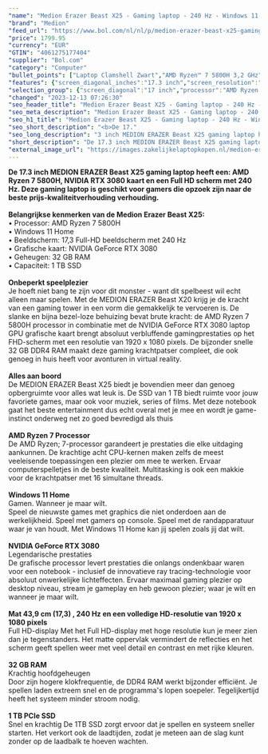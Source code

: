 ```yaml
---
"name": "Medion Erazer Beast X25 - Gaming laptop - 240 Hz - Windows 11 Home - 17.3 inch"
"brand": "Medion"
"feed_url": "https://www.bol.com/nl/nl/p/medion-erazer-beast-x25-gaming-laptop-240-hz-windows-11-home-17-3-inch/9300000076405332"
"price": 1799.95
"currency": "EUR"
"GTIN": "4061275177404"
"supplier": "Bol.com"
"category": "Computer"
"bullet_points": ["Laptop Clamshell Zwart","AMD Ryzen™ 7 5800H 3,2 GHz","43,9 cm (17.3\") Full HD 1920 x 1080 Pixels IPS LED backlight Mat 16:9","32 GB DDR4-SDRAM 3200 MHz","1 TB SSD","NVIDIA GeForce RTX 3080 16 GB AMD Radeon Graphics","Wi-Fi 6E (802.11ax) Bluetooth","Windows 11 Home 64-bit"]
"features": {"screen_diagonal_inches":"17.3 inch","screen_resolution":"1920 x 1080 Pixels","processor_family":"AMD Ryzen™ 7","memory_size":"32 GB","memory_type":"DDR4-SDRAM","total_storage_space":"1 TB","graphics_card":"NVIDIA GeForce RTX 3080","graphics_memory_size":"16 GB","operating_system":"Windows","width":"395 mm","depth":"262 mm","height":"23 mm","weight":"2,3 kg","purpose_laptop":"Gaming"}
"selection_group": {"screen_diagonal":"17 inch","processor":"AMD Ryzen 7","changed_price_past_3_days":false,"product_family":"ERAZER"}
"changed": "2023-12-13 07:26:30"
"seo_header_title": "Medion Erazer Beast X25 - Gaming laptop - 240 Hz - Windows 11 Home - 17.3 inch"
"seo_meta_description": "Medion Erazer Beast X25 - Gaming laptop - 240 Hz - Windows 11 Home - 17.3 inch"
"seo_h1_title": "Medion Erazer Beast X25 - Gaming laptop - 240 Hz - Windows 11 Home - 17.3 inch"
"seo_short_description": "<b>De 17."
"seo_long_description": "3 inch MEDION ERAZER Beast X25 gaming laptop heeft een: AMD Ryzen 7 5800H, NVIDIA RTX 3080 kaart en een Full HD scherm met 240 Hz. Deze gaming laptop is geschikt voor gamers die opzoek zijn naar de beste prijs-kwaliteitverhouding verhouding. </b> <br /> <br /> <b>Belangrijkse kenmerken van de Medion Erazer Beast X25: </b> <br />• Processor: AMD Ryzen 7 5800H <br />• Windows 11 Home <br />• Beeldscherm: 17,3 Full-HD beeldscherm met 240 Hz <br />• Grafische kaart: NVIDIA GeForce RTX 3080 <br />• Geheugen: 32 GB RAM <br />• Capaciteit: 1 TB SSD <br /> <br /> <b> Onbeperkt speelplezier</b> <br />Je hoeft niet bang te zijn voor dit monster - want dit spelbeest wil echt alleen maar spelen. Met de MEDION ERAZER Beast X20 krijg je de kracht van een gaming tower in een vorm die gemakkelijk te vervoeren is. De slanke en bijna bezel-loze behuizing bevat brute kracht: de AMD Ryzen 7 5800H processor in combinatie met de NVIDIA GeForce RTX 3080 laptop GPU grafische kaart brengt absoluut verbluffende gamingprestaties op het FHD-scherm met een resolutie van 1920 x 1080 pixels. De bijzonder snelle 32 GB DDR4 RAM maakt deze gaming krachtpatser compleet, die ook genoeg in huis heeft voor avonturen in virtual reality. <br /> <br /> <b>Alles aan boord</b> <br />De MEDION ERAZER Beast X25 biedt je bovendien meer dan genoeg opbergruimte voor alles wat leuk is. De SSD van 1 TB biedt ruimte voor jouw favoriete games, maar ook voor muziek, series of films. Met deze notebook gaat het beste entertainment dus echt overal met je mee en wordt je game-instinct onderweg net zo goed bevredigd als thuis <br /> <br /> <b> AMD Ryzen 7 Processor </b> <br />De AMD Ryzen; 7-processor garandeert je prestaties die elke uitdaging aankunnen. De krachtige acht CPU-kernen maken zelfs de meest veeleisende toepassingen een plezier om mee te werken. Ervaar computerspelletjes in de beste kwaliteit. Multitasking is ook een makkie voor de krachtpatser met 16 simultane threads. <br /> <br /> <b> Windows 11 Home </b> <br />Gamen. Wanneer je maar wilt. <br />Speel de nieuwste games met graphics die niet onderdoen aan de werkelijkheid. Speel met gamers op console. Speel met de randapparatuur waar je van houdt. Met Windows 11 Home kan jij spelen zoals jij dat wilt. <br /> <br /> <b> NVIDIA GeForce RTX 3080 </b> <br />Legendarische prestaties <br />De grafische processor levert prestaties die onlangs ondenkbaar waren voor een notebook - inclusief de innovatieve ray tracing-technologie voor absoluut onwerkelijke lichteffecten. Ervaar maximaal gaming plezier op desktop niveau, stream je gameplay en heb gewoon plezier; waar je wilt en wanneer je maar wilt. <br /> <br /> <b> Mat 43,9 cm (17,3) , 240 Hz en een volledige HD-resolutie van 1920 x 1080 pixels </b> <br />Full HD-display Met het Full HD-display met hoge resolutie kun je meer zien dan je tegenstanders. Het matte oppervlak vermindert de reflecties en het scherm geeft spellen weer met veel detail en contrast en met rijke kleuren. <br /> <br /> <b> 32 GB RAM </b> <br />Krachtig hoofdgeheugen <br />Door zijn hogere klokfrequentie, de DDR4 RAM werkt bijzonder efficiënt. Je spellen laden extreem snel en de programma's lopen soepeler. Tegelijkertijd heeft het systeem minder stroom nodig. <br /> <br /> <b> 1 TB PCIe SSD </b> <br />Snel en krachtig De 1TB SSD zorgt ervoor dat je spellen en systeem sneller starten. Het verkort ook de laadtijden, zodat je meteen aan de slag kunt zonder op de laadbalk te hoeven wachten."
"short_description": "De 17.3 inch MEDION ERAZER Beast X25 gaming laptop heeft een: AMD Ryzen 7 5800H, NVIDIA RTX 3080 kaart en een Full HD scherm met 240 Hz. Deze gaming laptop is geschikt voor gamers die opzoek zijn naar de beste prijs-kwaliteitverhouding verhouding. Belangrijkse kenmerken van de Medion Erazer Beast X25: • Processor: AMD Ryzen 7 5800H • Windows 11 Home • Beeldscherm: 17,3 Full-HD beeldscherm met 240 Hz • Grafische kaart: NVIDIA GeForce RTX 3080 • Geheugen: 32 GB RAM • Capaciteit: 1 TB SSD Onbeperkt speelplezier Je hoeft niet bang te zijn voor dit monster - want dit spelbeest wil echt alleen maar spelen. Met de MEDION ERAZER Beast X20 krijg je de kracht van een gaming tower in een vorm die gemakkelijk te vervoeren is. De slanke en bijna bezel-loze behuizing bevat brute kracht: de AMD Ryzen 7 5800H processor in combinatie met de NVIDIA GeForce RTX 3080 laptop GPU grafische kaart brengt absoluut verbluffende gamingprestaties op het FHD-scherm met een resolutie van 1920 x 1080 pixels. De bijzonder snelle 32 GB DDR4 RAM maakt deze gaming krachtpatser compleet, die ook genoeg in huis heeft voor avonturen in virtual reality. Alles aan boord De MEDION ERAZER Beast X25 biedt je bovendien meer dan genoeg opbergruimte voor alles wat leuk is. De SSD van 1 TB biedt ruimte voor jouw favoriete games, maar ook voor muziek, series of films. Met deze notebook gaat het beste entertainment dus echt overal met je mee en wordt je game-instinct onderweg net zo goed bevredigd als thuis AMD Ryzen 7 Processor De AMD Ryzen; 7-processor garandeert je prestaties die elke uitdaging aankunnen. De krachtige acht CPU-kernen maken zelfs de meest veeleisende toepassingen een plezier om mee te werken. Ervaar computerspelletjes in de beste kwaliteit. Multitasking is ook een makkie voor de krachtpatser met 16 simultane threads. Windows 11 Home Gamen. Wanneer je maar wilt. Speel de nieuwste games met graphics die niet onderdoen aan de werkelijkheid. Speel met gamers op console. Speel met de randapparatuur waar je van houdt. Met Windows 11 Home kan jij spelen zoals jij dat wilt. NVIDIA GeForce RTX 3080 Legendarische prestaties De grafische processor levert prestaties die onlangs ondenkbaar waren voor een notebook - inclusief de innovatieve ray tracing-technologie voor absoluut onwerkelijke lichteffecten. Ervaar maximaal gaming plezier op desktop niveau, stream je gameplay en heb gewoon plezier; waar je wilt en wanneer je maar wilt. Mat 43,9 cm (17,3) , 240 Hz en een volledige HD-resolutie van 1920 x 1080 pixels Full HD-display Met het Full HD-display met hoge resolutie kun je meer zien dan je tegenstanders. Het matte oppervlak vermindert de reflecties en het scherm geeft spellen weer met veel detail en contrast en met rijke kleuren. 32 GB RAM Krachtig hoofdgeheugen Door zijn hogere klokfrequentie, de DDR4 RAM werkt bijzonder efficiënt. Je spellen laden extreem snel en de programma's lopen soepeler. Tegelijkertijd heeft het systeem minder stroom nodig. 1 TB PCIe SSD Snel en krachtig De 1TB SSD zorgt ervoor dat je spellen en systeem sneller starten. Het verkort ook de laadtijden, zodat je meteen aan de slag kunt zonder op de laadbalk te hoeven wachten."
"external_image_url": "https://images.zakelijkelaptopkopen.nl/medion-erazer-beast-x25-gaming-laptop-240-hz-windows-11-home-17-3-inch.webp"
---
```


<b>De 17.3 inch MEDION ERAZER Beast X25 gaming laptop heeft een: AMD Ryzen 7 5800H, NVIDIA RTX 3080 kaart en een Full HD scherm met 240 Hz. Deze gaming laptop is geschikt voor gamers die opzoek zijn naar de beste prijs-kwaliteitverhouding verhouding.</b> <br /> <br /> <b>Belangrijkse kenmerken van de Medion Erazer Beast X25: </b> <br />• Processor: AMD Ryzen 7 5800H <br />• Windows 11 Home <br />• Beeldscherm: 17,3 Full-HD beeldscherm met 240 Hz <br />• Grafische kaart: NVIDIA GeForce RTX 3080 <br />• Geheugen: 32 GB RAM <br />• Capaciteit: 1 TB SSD <br /> <br /> <b> Onbeperkt speelplezier</b> <br />Je hoeft niet bang te zijn voor dit monster - want dit spelbeest wil echt alleen maar spelen. Met de MEDION ERAZER Beast X20 krijg je de kracht van een gaming tower in een vorm die gemakkelijk te vervoeren is. De slanke en bijna bezel-loze behuizing bevat brute kracht: de AMD Ryzen 7 5800H processor in combinatie met de NVIDIA GeForce RTX 3080 laptop GPU grafische kaart brengt absoluut verbluffende gamingprestaties op het FHD-scherm met een resolutie van 1920 x 1080 pixels. De bijzonder snelle 32 GB DDR4 RAM maakt deze gaming krachtpatser compleet, die ook genoeg in huis heeft voor avonturen in virtual reality. <br /> <br /> <b>Alles aan boord</b> <br />De MEDION ERAZER Beast X25 biedt je bovendien meer dan genoeg opbergruimte voor alles wat leuk is. De SSD van 1 TB biedt ruimte voor jouw favoriete games, maar ook voor muziek, series of films. Met deze notebook gaat het beste entertainment dus echt overal met je mee en wordt je game-instinct onderweg net zo goed bevredigd als thuis <br /> <br /> <b> AMD Ryzen 7 Processor </b> <br />De AMD Ryzen; 7-processor garandeert je prestaties die elke uitdaging aankunnen. De krachtige acht CPU-kernen maken zelfs de meest veeleisende toepassingen een plezier om mee te werken. Ervaar computerspelletjes in de beste kwaliteit. Multitasking is ook een makkie voor de krachtpatser met 16 simultane threads. <br /> <br /> <b> Windows 11 Home </b> <br />Gamen. Wanneer je maar wilt. <br />Speel de nieuwste games met graphics die niet onderdoen aan de werkelijkheid. Speel met gamers op console. Speel met de randapparatuur waar je van houdt. Met Windows 11 Home kan jij spelen zoals jij dat wilt. <br /> <br /> <b> NVIDIA GeForce RTX 3080 </b> <br />Legendarische prestaties <br />De grafische processor levert prestaties die onlangs ondenkbaar waren voor een notebook - inclusief de innovatieve ray tracing-technologie voor absoluut onwerkelijke lichteffecten. Ervaar maximaal gaming plezier op desktop niveau, stream je gameplay en heb gewoon plezier; waar je wilt en wanneer je maar wilt. <br /> <br /> <b> Mat 43,9 cm (17,3) , 240 Hz en een volledige HD-resolutie van 1920 x 1080 pixels </b> <br />Full HD-display Met het Full HD-display met hoge resolutie kun je meer zien dan je tegenstanders. Het matte oppervlak vermindert de reflecties en het scherm geeft spellen weer met veel detail en contrast en met rijke kleuren. <br /> <br /> <b> 32 GB RAM </b> <br />Krachtig hoofdgeheugen <br />Door zijn hogere klokfrequentie, de DDR4 RAM werkt bijzonder efficiënt. Je spellen laden extreem snel en de programma's lopen soepeler. Tegelijkertijd heeft het systeem minder stroom nodig. <br /> <br /> <b> 1 TB PCIe SSD </b> <br />Snel en krachtig De 1TB SSD zorgt ervoor dat je spellen en systeem sneller starten. Het verkort ook de laadtijden, zodat je meteen aan de slag kunt zonder op de laadbalk te hoeven wachten.